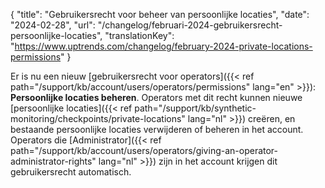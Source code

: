 {
  "title": "Gebruikersrecht voor beheer van persoonlijke locaties",
  "date": "2024-02-28",
  "url": "/changelog/februari-2024-gebruikersrecht-persoonlijke-locaties",
  "translationKey": "https://www.uptrends.com/changelog/february-2024-private-locations-permissions"
}

Er is nu een nieuw [gebruikersrecht voor operators]({{< ref path="/support/kb/account/users/operators/permissions" lang="en" >}}): **Persoonlijke locaties beheren**. Operators met dit recht kunnen nieuwe [persoonlijke locaties]({{< ref path="/support/kb/synthetic-monitoring/checkpoints/private-locations" lang="nl" >}}) creëren, en bestaande persoonlijke locaties verwijderen of beheren in het account. Operators die [Administrator]({{< ref path="/support/kb/account/users/operators/giving-an-operator-administrator-rights" lang="nl" >}}) zijn in het account krijgen dit gebruikersrecht automatisch.